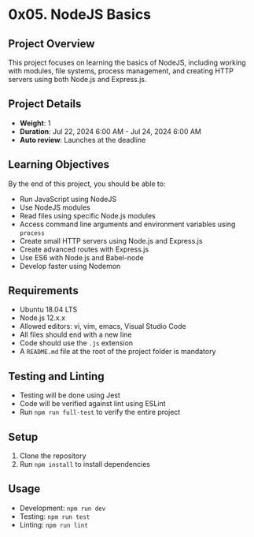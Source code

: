 # 0x05. NodeJS Basics

## Project Overview
This project focuses on learning the basics of NodeJS, including working with modules, file systems, process management, and creating HTTP servers using both Node.js and Express.js.

## Project Details
- **Weight**: 1
- **Duration**: Jul 22, 2024 6:00 AM - Jul 24, 2024 6:00 AM
- **Auto review**: Launches at the deadline

## Learning Objectives
By the end of this project, you should be able to:
- Run JavaScript using NodeJS
- Use NodeJS modules
- Read files using specific Node.js modules
- Access command line arguments and environment variables using `process`
- Create small HTTP servers using Node.js and Express.js
- Create advanced routes with Express.js
- Use ES6 with Node.js and Babel-node
- Develop faster using Nodemon

## Requirements
- Ubuntu 18.04 LTS
- Node.js 12.x.x
- Allowed editors: vi, vim, emacs, Visual Studio Code
- All files should end with a new line
- Code should use the `.js` extension
- A `README.md` file at the root of the project folder is mandatory

## Testing and Linting
- Testing will be done using Jest
- Code will be verified against lint using ESLint
- Run `npm run full-test` to verify the entire project

## Setup
1. Clone the repository
2. Run `npm install` to install dependencies

## Usage
- Development: `npm run dev`
- Testing: `npm run test`
- Linting: `npm run lint`
